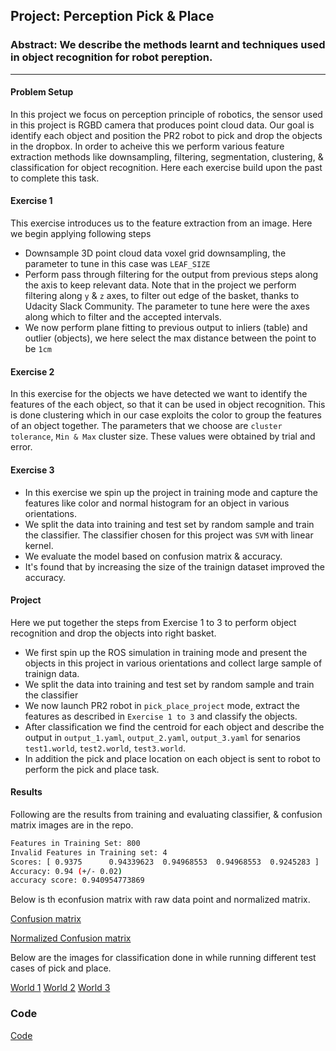 ## Project: Perception Pick & Place
### Abstract: We describe the methods learnt and techniques used in object recognition for robot pereption.

---

#### Problem Setup
In this project we focus on perception principle of robotics, the sensor used in this project is RGBD camera that produces point cloud data. Our goal is identify each object and position the PR2 robot to pick and drop the objects in the dropbox. In order to acheive this we perform various feature extraction methods like downsampling, filtering, segmentation, clustering, & classification for object recognition. Here each exercise build upon the past to complete this task.

#### Exercise 1
This exercise introduces us to the feature extraction from an image. Here we begin applying following steps
- Downsample 3D point cloud data voxel grid downsampling, the parameter to tune in this case was `LEAF_SIZE`
- Perform pass through filtering for the output from previous steps along the axis to keep relevant data. Note that in the project we perform filtering along `y` & `z` axes, to filter out edge of the basket, thanks to Udacity Slack Community. The parameter to tune here were the axes along which to filter and the accepted intervals.
- We now perform plane fitting to previous output to inliers (table) and outlier (objects), we here select the max distance between the point to be `1cm`


#### Exercise 2
In this exercise for the objects we have detected we want to identify the features of the each object, so that it can be used in object recognition. This is done clustering which in our case exploits the color to group the features of an object together. The parameters that we choose are `cluster tolerance`, `Min & Max` cluster size. These values were obtained by trial and error.

#### Exercise 3

- In this exercise we spin up the project in training mode and capture the features like color and normal histogram for an object in various orientations.
- We split the data into training and test set by random sample and train the classifier. The classifier chosen for this project was `SVM` with linear kernel.
- We evaluate the model based on confusion matrix & accuracy.
- It's found that by increasing the size of the trainign dataset improved the accuracy.

#### Project
Here we put together the steps from Exercise 1 to 3 to perform object recognition and drop the objects into right basket.
- We first spin up the ROS simulation in training mode and present the objects in this project in various orientations and collect large sample of trainign data.
- We split the data into training and test set by random sample and train the classifier
- We now launch PR2 robot in `pick_place_project` mode, extract the features as described in `Exercise 1 to 3` and classify the objects.
- After classification we find the centroid for each object and describe the output in `output_1.yaml`, `output_2.yaml`, `output_3.yaml` for senarios `test1.world`, `test2.world`, `test3.world`.
- In addition the pick and place location on each object is sent to robot to perform the pick and place task.


#### Results
Following are the results from training and evaluating classifier, & confusion matrix images are in the repo.

```sh
Features in Training Set: 800
Invalid Features in Training set: 4
Scores: [ 0.9375      0.94339623  0.94968553  0.94968553  0.9245283 ]
Accuracy: 0.94 (+/- 0.02)
accuracy score: 0.940954773869
````

Below is th econfusion matrix with raw data point and normalized matrix.

[Confusion matrix](https://github.com/argmin/u3dp/blob/master/confusion_matrix.png)

[Normalized Confusion matrix](https://github.com/argmin/u3dp/blob/master/confusion_matrix_normalized.png)


Below are the images for classification done in while running different test cases of pick and place.

[World 1](https://github.com/argmin/u3dp/blob/master/world1.png)
[World 2](https://github.com/argmin/u3dp/blob/master/world2.png)
[World 3](https://github.com/argmin/u3dp/blob/master/world3.png)


### Code
[Code](https://github.com/argmin/u3dp/)

